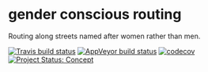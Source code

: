 <!-- README.md is generated from README.Rmd. Please edit that file -->

# gender conscious routing

Routing along streets named after women rather than men.

<!-- badges: start -->

[![Travis build
status](https://travis-ci.org/mpadge/gender-conscious-routing.svg?branch=master)](https://travis-ci.org/mpadge/gender-conscious-routing)
[![AppVeyor build
status](https://ci.appveyor.com/api/projects/status/github/mpadge/gender-conscious-routing?branch=master&svg=true)](https://ci.appveyor.com/project/mpadge/gender-conscious-routing)
[![codecov](https://codecov.io/gh/mpadge/gender-conscious-routing/branch/master/graph/badge.svg)](https://codecov.io/gh/mpadge/gender-conscious-routing)
[![Project Status:
Concept](http://www.repostatus.org/badges/latest/concept.svg)](http://www.repostatus.org/#concept)
<!-- badges: end -->
